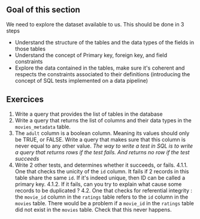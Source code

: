 ## Goal of this section

We need to explore the dataset available to us. This should be done in 3 steps
  - Understand the structure of the tables and the data types of the fields in those tables
  - Understand the concept of Primary key, foreign key, and field constraints
  - Explore the data contained in the tables, make sure it's coherent and respects the constraints associated to their definitions (introducing the concept of SQL tests implemented on a data pipeline)

## Exercices

1. Write a query that provides the list of tables in the database
2. Write a query that returns the list of columns and their data types in the `movies_metadata` table.
3. The `adult` column is a boolean column. Meaning its values should only be TRUE, or FALSE. Write a query that makes sure that this column is never equal to any other value. _The way to write a test in SQL is to write a query that returns rows if the test fails. And returns no row if the test succeeds_
4. Write 2 other tests, and determines whether it succeeds, or fails.
  4.1.1. One that checks the unicity of the `id` column. It fails if 2 records in this table share the same `id`. If it's indeed unique, then ID can be called a primary key.
  4.1.2. If it fails, can you try to explain what cause some records to be duplicated ?
  4.2. One that checks for referential integrity : the `movie_id` column in the `ratings` table refers to the `id` column in the `movies` table. There would be a problem if a `movie_id` in the `ratings` table did not exist in the `movies` table. Check that this never happens.
